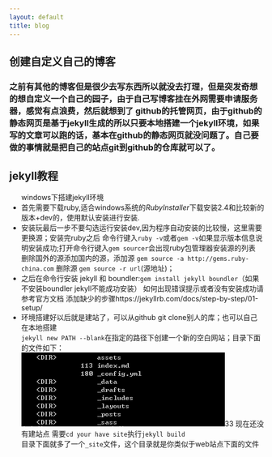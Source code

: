 ```yaml
---
layout: default
title: blog
---
```

<h2>创建自定义自己的博客</h2>
<h3>之前有其他的博客但是很少去写东西所以就没去打理，但是突发奇想的想自定义一个自己的园子，由于自己写博客挂在外网需要申请服务器，感觉有点浪费，然后就想到了 github的托管网页，由于github的静态网页是基于jekyll生成的所以只要本地搭建一个jekyll环境，如果写的文章可以跑的话，基本在github的静态网页就没问题了。自己要做的事情就是把自己的站点git到github的仓库就可以了。</h3>

<h2>jekyll教程</h2>
<ul>windows下搭建jekyll环境
  <li>首先需要下载ruby,适合windows系统的<em><a href="https://rubyinstaller.org/downloads/" style="text-decoration:none" target="_blank">RubyInstaller</a></em>下载安装2.4和比较新的版本+dev的，使用默认安装进行安装.</li>
  <li>安装玩最后一步不要勾选运行安装dev,因为程序自动安装的比较慢，这里需要更换源；安装完ruby之后 命令行键入<code>ruby -v</code>或者<code>gem -v</code>如果显示版本信息说明安装成功;打开命令行键入<code>gem sourcer</code>会出现ruby包管理器安装源的列表
  删除国外的源添加国内的源，添加源 <code>gem source -a http://gems.ruby-china.com</code>  删除源 <code>gem source -r url</code>(源地址)；
  </li>
  <li>之后在命令行安装 jekyll 和 boundler:<code>gem install jekyll boundler</code>（如果不安装boundler jekyll不能成功安装）
  如何出现错误提示或者没有安装成功请参考官方文档 添加缺少的步骤<a href="https://jekyllrb.com/docs/step-by-step/01-setup/" target="_blank" style="text-decoration:none">https://jekyllrb.com/docs/step-by-step/01-setup/</a>
  </li>
  <li>
    环境搭建好以后就是建站了，可以从github git clone别人的库；也可以自己在本地搭建<br/>
    <code>jekyll new PATH --blank</code>在指定的路径下创建一个新的空白网站；目录下面的文件如下：
    <br/>
    <img src="createsite.png"/>33
    现在还没有建站点 需要<code>cd your have site</code>执行<code>jekyll build</code><br>
    目录下面就多了一个<code>_site</code>文件，这个目录就是你类似于web站点下面的文件

  </li>
</ul>
